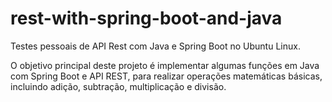 # rest-with-spring-boot-and-java

Testes pessoais de API Rest com Java e Spring Boot no Ubuntu Linux.

O objetivo principal deste projeto é implementar algumas funções em Java com Spring Boot e API REST, para realizar operações matemáticas básicas, incluindo adição, subtração, multiplicação e divisão.
